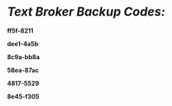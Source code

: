 # *Text Broker Backup Codes:*



<b>ff5f-8211</b>

<b>dee1-4a5b</b>

<b>8c9a-bb8a</b>

<b>58ea-87ac</b>

<b>4817-5529</b>

<b>8e45-f305</b>

